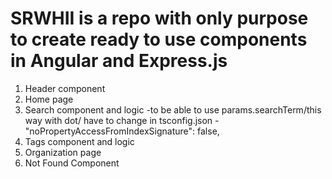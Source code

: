 # SRWHII is a repo with only purpose to create ready to use components in Angular and Express.js

1. Header component
2. Home page
3. Search component and logic
   -to be able to use params.searchTerm/this way with dot/ have to change in tsconfig.json - "noPropertyAccessFromIndexSignature": false,
4. Tags component and logic
5. Organization page
6. Not Found Component
